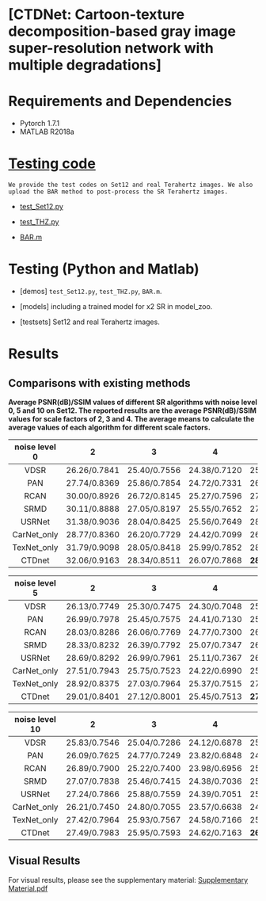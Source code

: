 # [CTDNet: Cartoon-texture decomposition-based gray image super-resolution network with multiple degradations]


# Requirements and Dependencies
- Pytorch 1.7.1
- MATLAB R2018a

# [Testing code](https://github.com/shibaoshun/CTDNet) 

`We provide the test codes on Set12 and real Terahertz images. We also upload the BAR method to post-process the SR Terahertz images.`

- [test_Set12.py](https://github.com/shibaoshun/CTDNet/test_Set12.py)
  
- [test_THZ.py](https://github.com/shibaoshun/CTDNet/test_THZ.py)

- [BAR.m](https://github.com/shibaoshun/CTDNet/BAR/BAR.m)


# Testing (Python and Matlab)

- [demos]  `test_Set12.py`, `test_THZ.py`, `BAR.m`.

- [models]  including a trained model for x2 SR in model_zoo.

- [testsets]  Set12 and real Terahertz images.
   

# Results

## Comparisons with existing methods

**Average PSNR(dB)/SSIM values of different SR algorithms with noise level 0, 5 and 10 on Set12. The reported results are the average PSNR(dB)/SSIM values for scale factors of 2, 3 and 4. The average means to calculate the average values of each algorithm for different scale factors.**

| noise level 0 | 2 | 3  | 4 | Average |  
|:-------:|:-------:|:-------:|:-------:|:-------:|
| VDSR  |  26.26/0.7841  |   25.40/0.7556   | 24.38/0.7120  |   25.35/0.7506   |
| PAN  |  27.74/0.8369  |   25.86/0.7854   | 24.72/0.7331  | 26.11/0.7851 |   
| RCAN  |  30.00/0.8926  |   26.72/0.8145   | 25.27/0.7596  | 27.33/0.8222 |  
| SRMD  |  30.11/0.8888  |   27.05/0.8197   | 25.55/0.7652  |   27.57/0.8246   | 
| USRNet  |  31.38/0.9036  |   28.04/0.8425   | 25.56/0.7649  | 28.33/0.8370 |   
| CarNet_only  |  28.77/0.8360  |   26.20/0.7729   | 24.42/0.7099  | 26.46/0.7729 |   
| TexNet_only  |  31.79/0.9098  |   28.05/0.8418   | 25.99/0.7852  | 28.61/0.8456 |   
| CTDnet  |  32.06/0.9163  |   28.34/0.8511   | 26.07/0.7868  | **28.82**/**0.8514** | 

| noise level 5 | 2 | 3  | 4 | Average |  
|:-------:|:-------:|:-------:|:-------:|:-------:|
| VDSR  |  26.13/0.7749  |   25.30/0.7475   | 24.30/0.7048  |   25.24/0.7424  |
| PAN  |  26.99/0.7978  |   25.45/0.7575   | 24.41/0.7130  | 25.62/0.7561 |   
| RCAN  |  28.03/0.8286  |   26.06/0.7769   | 24.77/0.7300  | 26.29/0.7785 |  
| SRMD  |  28.33/0.8232  |   26.39/0.7792   | 25.07/0.7347  |  26.60/0.7790 | 
| USRNet  |  28.69/0.8292  |   26.99/0.7961   | 25.11/0.7367  | 26.93/0.7873 |   
| CarNet_only  |  27.51/0.7943  |   25.75/0.7523   | 24.22/0.6990  | 25.83/0.7485 |   
| TexNet_only  |  28.92/0.8375  |   27.03/0.7964   | 25.37/0.7515  | 27.11/0.7951 |   
| CTDnet  |  29.01/0.8401  |   27.12/0.8001   | 25.45/0.7513  | **27.19**/**0.7972** | 

| noise level 10 | 2 | 3  | 4 | Average |  
|:-------:|:-------:|:-------:|:-------:|:-------:|
| VDSR  |  25.83/0.7546  |   25.04/0.7286   | 24.12/0.6878  |   25.00/0.7237  |
| PAN  |  26.09/0.7625  |   24.77/0.7249   | 23.82/0.6848  | 24.89/0.7241 |   
| RCAN  |  26.89/0.7900  |   25.22/0.7400   | 23.98/0.6956  | 25.33/0.7419 |  
| SRMD  |  27.07/0.7838  |   25.46/0.7415   | 24.38/0.7036  |  25.64/0.7430 | 
| USRNet  |  27.24/0.7866  |   25.88/0.7559   | 24.39/0.7051  | 25.84/0.7492 |   
| CarNet_only  |  26.21/0.7450  |   24.80/0.7055   | 23.57/0.6638  | 24.86/0.7048 |   
| TexNet_only  |  27.42/0.7964  |   25.93/0.7567   | 24.58/0.7166  | 25.98/0.7566 |   
| CTDnet  |  27.49/0.7983  |   25.95/0.7593   | 24.62/0.7163  | **26.02**/**0.7580** | 


## Visual Results

For visual results, please see the supplementary material: [Supplementary Material.pdf](https://github.com/shibaoshun/CTDNet/Supplementary_Material.pdf)





